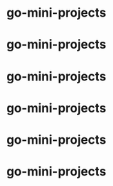 # go-mini-projects
# go-mini-projects
# go-mini-projects
# go-mini-projects
# go-mini-projects
# go-mini-projects
